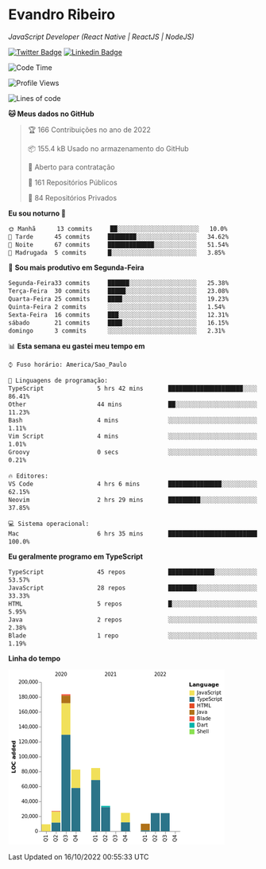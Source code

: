 # Evandro **Ribeiro**

*JavaScript Developer (React Native | ReactJS | NodeJS)*

[![Twitter Badge](https://img.shields.io/badge/-@ribeiroevandro-201B2D?style=flat-square&labelColor=201B2D&logo=twitter&logoColor=white&link=https://twitter.com/ribeiroevandro)](https://twitter.com/ribeiroevandro) 
[![Linkedin Badge](https://img.shields.io/badge/-Evandro%20Ribeiro-201B2D?style=flat-square&logo=Linkedin&logoColor=white&link=https://www.linkedin.com/in/ribeiroevandro)](https://www.linkedin.com/in/ribeiroevandro) 


<!--START_SECTION:waka-->
![Code Time](http://img.shields.io/badge/Code%20Time-3%2C008%20hrs%2044%20mins-blue)

![Profile Views](http://img.shields.io/badge/Visualizac%C3%B5es%20do%20perfil-0-blue)

![Lines of code](https://img.shields.io/badge/Desde%20o%20Hello%20World%20eu%20escrevi-504%20Thousand%20linhas%20de%20c%C3%B3digo-blue)

**🐱 Meus dados no GitHub** 

> 🏆 166 Contribuições no ano de 2022
 > 
> 📦 155.4 kB Usado no armazenamento do GitHub 
 > 
> 💼 Aberto para contratação
 > 
> 📜 161 Repositórios Públicos 
 > 
> 🔑 84 Repositórios Privados  
 > 
**Eu sou noturno 🦉** 

```text
🌞 Manhã      13 commits     ██░░░░░░░░░░░░░░░░░░░░░░░   10.0% 
🌆 Tarde      45 commits     ████████░░░░░░░░░░░░░░░░░   34.62% 
🌃 Noite      67 commits     █████████████░░░░░░░░░░░░   51.54% 
🌙 Madrugada  5 commits      █░░░░░░░░░░░░░░░░░░░░░░░░   3.85%

```
📅 **Sou mais produtivo em Segunda-Feira** 

```text
Segunda-Feira33 commits     ██████░░░░░░░░░░░░░░░░░░░   25.38% 
Terça-Feira  30 commits     █████░░░░░░░░░░░░░░░░░░░░   23.08% 
Quarta-Feira 25 commits     ████░░░░░░░░░░░░░░░░░░░░░   19.23% 
Quinta-Feira 2 commits      ░░░░░░░░░░░░░░░░░░░░░░░░░   1.54% 
Sexta-Feira  16 commits     ███░░░░░░░░░░░░░░░░░░░░░░   12.31% 
sábado       21 commits     ████░░░░░░░░░░░░░░░░░░░░░   16.15% 
domingo      3 commits      ░░░░░░░░░░░░░░░░░░░░░░░░░   2.31%

```


📊 **Esta semana eu gastei meu tempo em** 

```text
⌚︎ Fuso horário: America/Sao_Paulo

💬 Linguagens de programação: 
TypeScript               5 hrs 42 mins       █████████████████████░░░░   86.41% 
Other                    44 mins             ██░░░░░░░░░░░░░░░░░░░░░░░   11.23% 
Bash                     4 mins              ░░░░░░░░░░░░░░░░░░░░░░░░░   1.11% 
Vim Script               4 mins              ░░░░░░░░░░░░░░░░░░░░░░░░░   1.01% 
Groovy                   0 secs              ░░░░░░░░░░░░░░░░░░░░░░░░░   0.21%

🔥 Editores: 
VS Code                  4 hrs 6 mins        ███████████████░░░░░░░░░░   62.15% 
Neovim                   2 hrs 29 mins       █████████░░░░░░░░░░░░░░░░   37.85%

💻 Sistema operacional: 
Mac                      6 hrs 35 mins       █████████████████████████   100.0%

```

**Eu geralmente programo em TypeScript** 

```text
TypeScript               45 repos            █████████████░░░░░░░░░░░░   53.57% 
JavaScript               28 repos            ████████░░░░░░░░░░░░░░░░░   33.33% 
HTML                     5 repos             █░░░░░░░░░░░░░░░░░░░░░░░░   5.95% 
Java                     2 repos             ░░░░░░░░░░░░░░░░░░░░░░░░░   2.38% 
Blade                    1 repo              ░░░░░░░░░░░░░░░░░░░░░░░░░   1.19%

```


**Linha do tempo**

![Chart not found](https://raw.githubusercontent.com/ribeiroevandro/ribeiroevandro/main/charts/bar_graph.png) 


 Last Updated on 16/10/2022 00:55:33 UTC
<!--END_SECTION:waka-->
